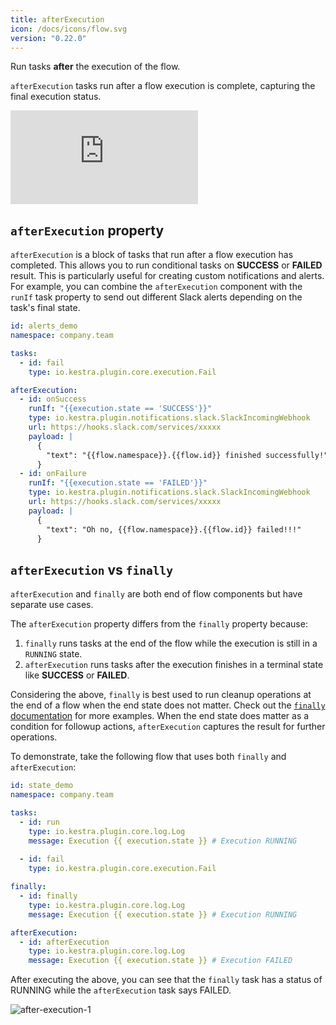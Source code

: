 ```yaml
---
title: afterExecution
icon: /docs/icons/flow.svg
version: "0.22.0"
---
```


Run tasks **after** the execution of the flow.

`afterExecution` tasks run after a flow execution is complete, capturing the final execution status.

<div class="video-container">
    <iframe src="https://www.youtube.com/embed/7PCOvxOl9LI?si=opJjV_Drs-dsjy_L" title="YouTube video player" frameborder="0" allow="accelerometer; autoplay; clipboard-write; encrypted-media; gyroscope; picture-in-picture; web-share" referrerpolicy="strict-origin-when-cross-origin" allowfullscreen></iframe>
</div>

## `afterExecution` property

`afterExecution` is a block of tasks that run after a flow execution has completed. This allows you to run conditional tasks on **SUCCESS** or **FAILED** result. This is particularly useful for creating custom notifications and alerts. For example, you can combine the `afterExecution` component with the `runIf` task property to send out different Slack alerts depending on the task's final state.

```yaml
id: alerts_demo
namespace: company.team

tasks:
  - id: fail
    type: io.kestra.plugin.core.execution.Fail

afterExecution:
  - id: onSuccess
    runIf: "{{execution.state == 'SUCCESS'}}"
    type: io.kestra.plugin.notifications.slack.SlackIncomingWebhook
    url: https://hooks.slack.com/services/xxxxx
    payload: |
      {
        "text": "{{flow.namespace}}.{{flow.id}} finished successfully!"
      }
  - id: onFailure
    runIf: "{{execution.state == 'FAILED'}}"
    type: io.kestra.plugin.notifications.slack.SlackIncomingWebhook
    url: https://hooks.slack.com/services/xxxxx
    payload: |
      {
        "text": "Oh no, {{flow.namespace}}.{{flow.id}} failed!!!"
      }
```

## `afterExecution` vs `finally`

`afterExecution` and `finally` are both end of flow components but have separate use cases.

The `afterExecution` property differs from the `finally` property because:
1. `finally` runs tasks at the end of the flow while the execution is still in a `RUNNING` state.
2. `afterExecution` runs tasks after the execution finishes in a terminal state like **SUCCESS** or **FAILED**.

Considering the above, `finally` is best used to run cleanup operations at the end of a flow when the end state does not matter. Check out the [`finally` documentation](19.finally.md) for more examples. When the end state does matter as a condition for followup actions, `afterExecution` captures the result for further operations.

To demonstrate, take the following flow that uses both `finally` and `afterExecution`:

```yaml
id: state_demo
namespace: company.team

tasks:
  - id: run
    type: io.kestra.plugin.core.log.Log
    message: Execution {{ execution.state }} # Execution RUNNING
  
  - id: fail
    type: io.kestra.plugin.core.execution.Fail

finally:
  - id: finally
    type: io.kestra.plugin.core.log.Log
    message: Execution {{ execution.state }} # Execution RUNNING

afterExecution:
  - id: afterExecution 
    type: io.kestra.plugin.core.log.Log
    message: Execution {{ execution.state }} # Execution FAILED
```

After executing the above, you can see that the `finally` task has a status of RUNNING while the `afterExecution` task says FAILED.

![after-execution-1](/docs/concepts/after-execution-1.png)
